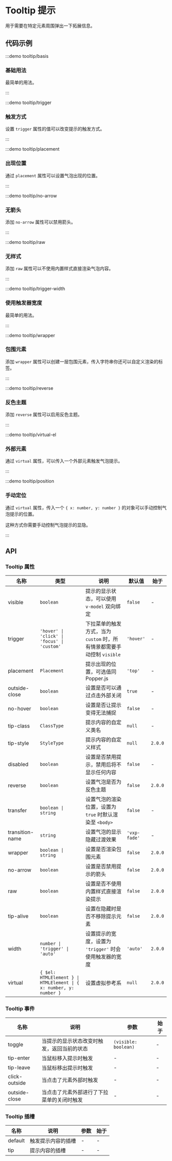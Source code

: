 # Tooltip 提示

用于需要在特定元素周围弹出一下拓展信息。

## 代码示例

:::demo tooltip/basis

### 基础用法

最简单的用法。

:::

:::demo tooltip/trigger

### 触发方式

设置 `trigger` 属性的值可以改变提示的触发方式。

:::

:::demo tooltip/placement

### 出现位置

通过 `placement` 属性可以设置气泡出现的位置。

:::

:::demo tooltip/no-arrow

### 无箭头

添加 `no-arrow` 属性可以禁用箭头。

:::

:::demo tooltip/raw

### 无样式

添加 `raw` 属性可以不使用内置样式直接渲染气泡内容。

:::

:::demo tooltip/trigger-width

### 使用触发器宽度

最简单的用法。

:::

:::demo tooltip/wrapper

### 包围元素

添加 `wrapper` 属性可以创建一层包围元素，传入字符串你还可以自定义渲染的标签。

:::

:::demo tooltip/reverse

### 反色主题

添加 `reverse` 属性可以启用反色主题。

:::

:::demo tooltip/virtual-el

### 外部元素

通过 `virtual` 属性，可以传入一个外部元素触发气泡提示。

:::

:::demo tooltip/position

### 手动定位

通过 `virtual` 属性，传入一个 `{ x: number, y: number }` 的对象可以手动控制气泡提示的位置。

这种方式你需要手动控制气泡提示的显隐。

:::

## API

### Tooltip 属性

| 名称            | 类型                                                              | 说明                                                                   | 默认值       | 始于    |
| --------------- | ----------------------------------------------------------------- | ---------------------------------------------------------------------- | ------------ | ------- |
| visible         | `boolean`                                                         | 提示的显示状态，可以使用 `v-model` 双向绑定                            | `false`      | -       |
| trigger         | `'hover' \| 'click' \| 'focus' \| 'custom'`                       | 下拉菜单的触发方式，当为 `custom` 时，所有情景都需要手动控制 `visible` | `'hover'`    | -       |
| placement       | `Placement`                                                       | 提示出现的位置，可选值同 Popper.js                                     | `'top'`      | -       |
| outside-close   | `boolean`                                                         | 设置是否可以通过点击外部关闭                                           | `true`       | -       |
| no-hover        | `boolean`                                                         | 设置是否让提示变得无法捕捉                                             | `false`      | -       |
| tip-class       | `ClassType`                                                       | 提示内容的自定义类名                                                   | `null`       | -       |
| tip-style       | `StyleType`                                                       | 提示内容的自定义样式                                                   | `null`       | `2.0.0` |
| disabled        | `boolean`                                                         | 设置是否禁用提示，禁用后将不显示任何内容                               | `false`      | -       |
| reverse         | `boolean`                                                         | 设置气泡是否为反色主题                                                 | `false`      | `2.0.0` |
| transfer        | `boolean \| string`                                               | 设置气泡的渲染位置，设置为 `true` 时默认渲染至 `<body>`                | `false`      | -       |
| transition-name | `string`                                                          | 设置气泡的显示隐藏过渡效果                                             | `'vxp-fade'` | -       |
| wrapper         | `boolean \| string`                                               | 设置是否渲染包围元素                                                   | `false`      | `2.0.0` |
| no-arrow        | `boolean`                                                         | 设置是否禁用提示的箭头                                                 | `false`      | `2.0.0` |
| raw             | `boolean`                                                         | 设置是否不使用内置样式直接渲染提示                                     | `false`      | `2.0.0` |
| tip-alive       | `boolean`                                                         | 设置在隐藏时是否不移除提示元素                                         | `false`      | `2.0.0` |
| width           | `number \| 'trigger' \| 'auto'`                                   | 设置提示的宽度，设置为 `'trigger'` 时会使用触发器的宽度                | `'auto'`     | `2.0.0` |
| virtual         | `{ $el: HTMLElement } \| HTMLElement \| { x: number, y: number }` | 设置虚拟参考系                                                         | `null`       | `2.0.0` |

### Tooltip 事件

| 名称          | 说明                                       | 参数                 | 始于 |
| ------------- | ------------------------------------------ | -------------------- | ---- |
| toggle        | 当提示的显示状态改变时触发，返回当前的状态 | `(visible: boolean)` | -    |
| tip-enter     | 当鼠标移入提示时触发                       | -                    | -    |
| tip-leave     | 当鼠标移出提示时触发                       | -                    | -    |
| click-outside | 当点击了元素外部时触发                     | -                    | -    |
| outside-close | 当点击了元素外部进行了下拉菜单的关闭时触发 | -                    | -    |

### Tooltip 插槽

| 名称    | 说明               | 参数 | 始于 |
| ------- | ------------------ | ---- | ---- |
| default | 触发提示内容的插槽 | -    | -    |
| tip     | 提示内容的插槽     | -    | -    |

